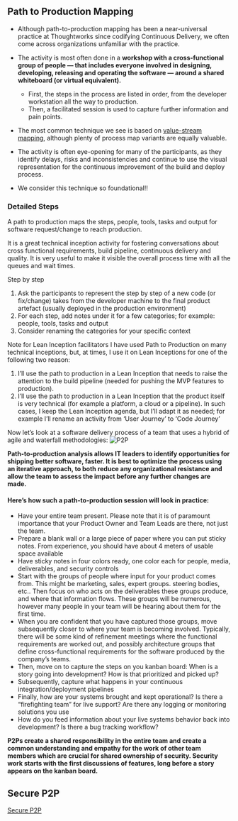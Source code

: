## Path to Production Mapping

* Although path-to-production mapping has been a near-universal practice at Thoughtworks since codifying Continuous Delivery, we often come across organizations unfamiliar with the practice. 
* The activity is most often done in a **workshop with a cross-functional group of people — that includes everyone involved in designing, developing, releasing and operating the software — around a shared whiteboard (or virtual equivalent).** 
  * First, the steps in the process are listed in order, from the developer workstation all the way to production. 
  * Then, a facilitated session is used to capture further information and pain points. 

* The most common technique we see is based on [value-stream mapping](https://en.wikipedia.org/wiki/Value-stream_mapping), although plenty of process map variants are equally valuable. 
* The activity is often eye-opening for many of the participants, as they identify delays, risks and inconsistencies and continue to use the visual representation for the continuous improvement of the build and deploy process. 
* We consider this technique so foundational!!


### Detailed Steps

A path to production maps the steps, people, tools, tasks and output for software request/change to reach production.

It is a great technical inception activity for fostering conversations about cross functional requirements, build pipeline, continuous delivery and quality. It is very useful to make it visible the overall process time with all the queues and wait times.

Step by step

1. Ask the participants to represent the step by step of a new code (or fix/change) takes from the developer machine to the final product artefact (usually deployed in the production environment)
2. For each step, add notes under it for a few categories; for example: people, tools, tasks and output
3. Consider renaming the categories for your specific context


Note for Lean Inception facilitators
I have used Path to Production on many technical inceptions, but, at times, I use it on Lean Inceptions for one of the following two reason:
1. I’ll use the path to production in a Lean Inception that needs to raise the attention to the build pipeline (needed for pushing the MVP features to production).
2. I’ll use the path to production in a Lean Inception that the product itself is very technical (for example a platform, a cloud or a pipeline). In such cases, I keep the Lean Inception agenda, but I’ll adapt it as needed; for example I’ll rename an activity from ‘User Journey’ to ‘Code Journey’

Now let’s look at a software delivery process of a team that uses a hybrid of agile and waterfall methodologies:
![P2P](https://content.cdntwrk.com/files/aHViPTYzOTc1JmNtZD1pdGVtZWRpdG9yaW1hZ2UmZmlsZW5hbWU9aXRlbWVkaXRvcmltYWdlXzYwZGRmZWQ3YTQ4YTAuanBlZyZ2ZXJzaW9uPTAwMDAmc2lnPTg5OGVhYzNhMTkyZWRmMWNjNDIyYmRjYzgzZWMxZTA0)

**Path-to-production analysis allows IT leaders to identify opportunities for shipping better software, faster. It is best to optimize the process using an iterative approach, to both reduce any organizational resistance and allow the team to assess the impact before any further changes are made.**


#### Here’s how such a path-to-production session will look in practice:

* Have your entire team present. Please note that it is of paramount importance that your Product Owner and Team Leads are there, not just the team. 
* Prepare a blank wall or a large piece of paper where you can put sticky notes. From experience, you should have about 4 meters of usable space available
* Have sticky notes in four colors ready, one color each for people, media, deliverables, and security controls
* Start with the groups of people where input for your product comes from. This might be marketing, sales, expert groups. steering bodies, etc.. Then focus on who acts on the deliverables these groups produce, and where that information flows. These groups will be numerous, however many people in your team will be hearing about them for the first time.
* When you are confident that you have captured those groups, move subsequently closer to where your team is becoming involved. Typically, there will be some kind of refinement meetings where the functional requirements are worked out, and possibly architecture groups that define cross-functional requirements for the software produced by the company’s teams.
* Then, move on to capture the steps on you kanban board: When is a story going into development? How is that prioritized and picked up?
* Subsequently, capture what happens in your continuous integration/deployment pipelines
* Finally, how are your systems brought and kept operational? Is there a “firefighting team” for live support? Are there any logging or monitoring solutions you use
* How do you feed information about your live systems behavior back into development? Is there a bug tracking workflow?

**P2Ps create a shared responsibility in the entire team and create a common understanding and empathy for the work of other team members which are crucial for shared ownership of security. Security work starts with the first discussions of features, long before a story appears on the kanban board.**

## Secure P2P
[Secure P2P](https://www.thoughtworks.com/insights/articles/towards-a-secure-path-to-production)


